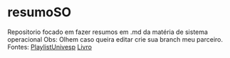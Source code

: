 # resumoSO
Repositorio focado em fazer resumos em .md da matéria de sistema operacional
Obs: Olhem caso queira editar crie sua branch meu parceiro.
Fontes:
[PlaylistUnivesp](https://youtube.com/playlist?list=PLxI8Can9yAHeK7GUEGxMsqoPRmJKwI9Jw)
[Livro](https://github.com/AlexGalhardo/Software-Engineering/blob/master/Book%20-%20Sistemas%20Operacionais%20Modernos%20-%20Tanenbaum%20-%204%20Edicao.pdf)